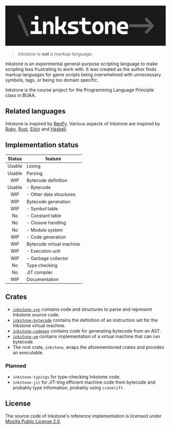 ![Inkstone Logo](res/logo-long.svg)

> _Inkstone is **not** a markup language._

Inkstone is an experimental general-purpose scripting language to make scripting less frustrating to work with. It was created as the author finds markup languages for game scripts being overwhelmed with unnecessary symbols, tags, or being too domain specific.

Inkstone is the course project for the Programming Language Principle class in BUAA.

## Related languages

Inkstone is inspired by [RenPy][]. Various aspects of Inkstone are inspired by [Ruby][], [Rust][], [Elixir][] and [Haskell][].

[renpy]: https://renpy.org/
[ruby]: https://www.ruby-lang.org/
[rust]: https://rust-lang.org/
[elixir]: https://elixir-lang.org/
[haskell]: https://haskell.org/

## Implementation status

| Status | feature                  |
| :----: | ------------------------ |
| Usable | Lexing                   |
| Usable | Parsing                  |
|  WIP   | Bytecode definition      |
| Usable | - Bytecode               |
|  WIP   | - Other data structures  |
|  WIP   | Bytecode generation      |
|  WIP   | - Symbol table           |
|   No   | - Constant table         |
|   No   | - Closure handling       |
|   No   | - Module system          |
|  WIP   | - Code generation        |
|  WIP   | Bytecode virtual machine |
|  WIP   | - Execution unit         |
|  WIP   | - Garbage collector      |
|   No   | Type checking            |
|   No   | JIT compiler             |
|  WIP   | Documentation            |

## Crates

- [`inkstone-syn`][syn] contains code and structures to parse and represent Inkstone source code.
- [`inkstone-bytecode`][bc] contains the definition of an instruction set for the Inkstone virtual machine.
- [`inkstone-codegen`][cg] contains code for generating bytecode from an AST.
- [`inkstone-vm`][vm] contains implementation of a virtual machine that can run bytecode.
- The root crate, `inkstone`, wraps the aforementioned crates and provides an executable.

[syn]: crates/inkstone-syn
[bc]: crates/inkstone-bytecode
[cg]: crates/inkstone-codegen
[vm]: crates/inkstone-vm

### Planned

- `inkstone-typings` for type-checking Inkstone code.
- `inkstone-jit` for JIT-ting efficient machine code from bytecode and probably type information, probably using `cranelift`.

## License

The source code of Inkstone's reference implementation is licensed under [Mozilla Public License 2.0][MPL]. 

[MPL]: https://www.mozilla.org/en-US/MPL/
